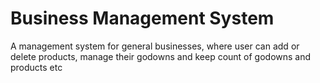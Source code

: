 # Business Management System
 A management system for general businesses, where user can add or delete products, manage their godowns and keep count of godowns and products etc
